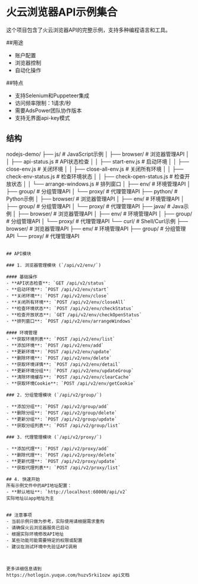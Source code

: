 # 火云浏览器API示例集合

这个项目包含了火云浏览器API的完整示例，支持多种编程语言和工具。

##用途 
- 账户配置
- 浏览器控制
- 自动化操作

##特点
- 支持Selenium和Puppeteer集成
- 访问频率限制：1请求/秒
- 需要AdsPower团队协作版本
- 支持无界面api-key模式

## 结构
nodejs-demo/
├── js/                    # JavaScript示例
│   ├── browser/          # 浏览器管理API
│   │   ├── api-status.js        # API状态检查
│   │   ├── start-env.js         # 启动环境
│   │   ├── close-env.js         # 关闭环境
│   │   ├── close-all-env.js     # 关闭所有环境
│   │   ├── check-env-status.js  # 检查环境状态
│   │   ├── check-open-status.js # 检查开放状态
│   │   └── arrange-windows.js   # 排列窗口
│   ├── env/              # 环境管理API
│   ├── group/            # 分组管理API
│   └── proxy/            # 代理管理API
├── python/               # Python示例
│   ├── browser/          # 浏览器管理API
│   ├── env/              # 环境管理API
│   ├── group/            # 分组管理API
│   └── proxy/            # 代理管理API
├── java/                 # Java示例
│   ├── browser/          # 浏览器管理API
│   ├── env/              # 环境管理API
│   ├── group/            # 分组管理API
│   └── proxy/            # 代理管理API
└── curl/                 # Shell/Curl示例
    ├── browser/          # 浏览器管理API
    ├── env/              # 环境管理API
    ├── group/            # 分组管理API
    └── proxy/            # 代理管理API
```

## API模块

### 1. 浏览器管理模块 (`/api/v2/env/`)

#### 基础操作
- **API状态检查**: `GET /api/v2/status`
- **启动环境**: `POST /api/v2/env/start`
- **关闭环境**: `POST /api/v2/env/close`
- **关闭所有环境**: `POST /api/v2/env/closeAll`
- **检查环境状态**: `POST /api/v2/env/checkStatus`
- **检查开放状态**: `GET /api/v2/env/checkOpenStatus`
- **排列窗口**: `POST /api/v2/env/arrangeWindows`

#### 环境管理
- **获取环境列表**: `POST /api/v2/env/list`
- **添加环境**: `POST /api/v2/env/add`
- **更新环境**: `POST /api/v2/env/update`
- **删除环境**: `POST /api/v2/env/delete`
- **获取环境详情**: `POST /api/v2/env/detail`
- **更新环境分组**: `POST /api/v2/env/updateGroup`
- **清除环境缓存**: `POST /api/v2/env/clearCache`
- **获取环境Cookie**: `POST /api/v2/env/getCookie`

### 2. 分组管理模块 (`/api/v2/group/`)

- **添加分组**: `POST /api/v2/group/add`
- **删除分组**: `POST /api/v2/group/delete`
- **更新分组**: `POST /api/v2/group/update`
- **获取分组列表**: `POST /api/v2/group/list`

### 3. 代理管理模块 (`/api/v2/proxy/`)

- **添加代理**: `POST /api/v2/proxy/add`
- **删除代理**: `POST /api/v2/proxy/delete`
- **更新代理**: `POST /api/v2/proxy/update`
- **获取代理列表**: `POST /api/v2/proxy/list`

## 4. 快速开始
所有示例文件中的API地址配置：
- **默认地址**: `http://localhost:60000/api/v2`
实际地址以app地址为主


## 注意事项
- 当前示例只做为参考，实际使用请根据需求重构
- 请确保火云浏览器服务已启动
- 根据实际环境修改API地址
- 某些功能可能需要特定的权限或配置
- 建议在测试环境中先验证API调用



更多详细信息请到  
https://hotlogin.yuque.com/huzv5rki1ozw api文档
